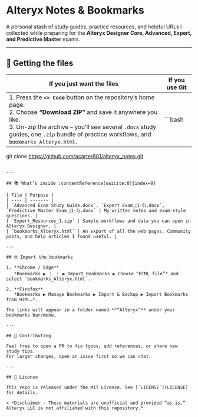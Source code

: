 # Alteryx Notes & Bookmarks

A personal stash of study guides, practice resources, and helpful URLs I collected while preparing for the **Alteryx Designer Core, Advanced, Expert, and Predictive Master** exams.

---

## 🔻 Getting the files

| If you just want the files | If you use Git |
| -------------------------- | -------------- |
| 1. Press the **`<> Code`** button on the repository’s home page.<br>2. Choose **“Download ZIP”** and save it anywhere you like.<br>3. Un-zip the archive – you’ll see several `.docx` study guides, one `.zip` bundle of practice workflows, and `bookmarks_Alteryx.html`. | ```bash
git clone https://github.com/acarter881/alteryx_notes.git
```<br/>That creates a local copy with the same structure as above. |

---

## 📚 What’s inside :contentReference[oaicite:0]{index=0}

| File | Purpose |
| ---- | ------- |
| `Advanced Exam Study Guide.docx`, `Expert Exam_⟮1-5⟯.docx`, `Predictive Master Exam_⟮1-3⟯.docx` | My written notes and exam-style questions. |
| `Expert_Resources_1.zip` | Sample workflows and data you can open in Alteryx Designer. |
| `bookmarks_Alteryx.html` | An export of all the web pages, Community posts, and help articles I found useful. |

---

## 🌐 Import the bookmarks

1. **Chrome / Edge**  
   *Bookmarks ▶︎ ⋮ ︙ ▶︎ Import Bookmarks ▶︎ Choose “HTML file”* and select `bookmarks_Alteryx.html`.

2. **Firefox**  
   *Bookmarks ▶︎ Manage Bookmarks ▶︎ Import & Backup ▶︎ Import Bookmarks from HTML…*.

The links will appear in a folder named **“Alteryx”** under your bookmarks bar/menu.

---

## 🙌 Contributing

Feel free to open a PR to fix typos, add references, or share new study tips.  
For larger changes, open an issue first so we can chat.

---

## 📝 License

This repo is released under the MIT License. See [`LICENSE`](LICENSE) for details.

> *Disclaimer – These materials are unofficial and provided “as-is.” Alteryx LLC is not affiliated with this repository.*
